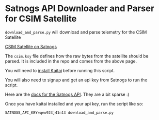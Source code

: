 # Satnogs API Downloader and Parser for CSIM Satellite

`download_and_parse.py` will download and parse telemetry for the CSIM Satellite

[CSIM Satellite on Satnogs](https://db.satnogs.org/satellite/43793/)

The `csim.ksy` file defines how the raw bytes from the satellite should be parsed. It is included in the repo and comes from the above page.

You will need to [install Kaitai](https://kaitai.io/#download) before running this script.

You will also need to signup and get an api key from Satnogs to run the script.

Here are the [docs for the Satnogs API](
https://docs.satnogs.org/projects/satnogs-db/en/stable/api-satellites.html). They are a bit sparse :)

Once you have kaitai installed and your api key, run the script like so:

`SATNOGS_API_KEY=qew923j41n13 download_and_parse.py`
